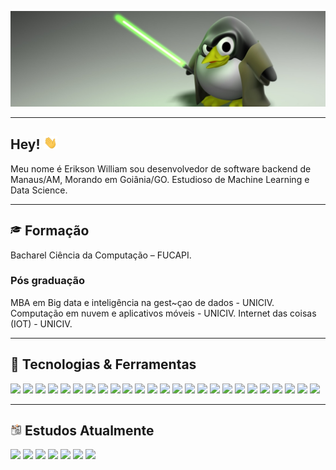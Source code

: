 ![Header](https://raw.githubusercontent.com/eriksonwilliam/eriksonwilliam/master/assets/131825.jpg "Header")

----------

## Hey! <img src="https://github.com/eriksonwilliam/eriksonwilliam/blob/master/assets/hi.gif" width="22px">

Meu nome é Erikson William sou desenvolvedor de software backend de Manaus/AM, Morando em Goiânia/GO. Estudioso de Machine Learning e Data Science.

----------

##  <img src="https://github.com/eriksonwilliam/eriksonwilliam/blob/master/assets/business-graduation-cap-icon.png" width="18px"> Formação

Bacharel Ciência da Computação – FUCAPI.

### Pós graduação

MBA em Big data e inteligência na gest~çao de dados - UNICIV.
Computação em nuvem e aplicativos móveis - UNICIV.
Internet das coisas (IOT) - UNICIV.

----------

## 🔧 Tecnologias & Ferramentas
<code><img height="32" src="https://www.vectorlogo.zone/logos/linux/linux-ar21.svg"></a></code>
<code><img height="32" src="https://www.vectorlogo.zone/logos/java/java-ar21.svg"></a></code>
<code><img height="32" src="https://www.vectorlogo.zone/logos/springio/springio-ar21.svg"></a></code>
<code><img height="23" src="https://raw.githubusercontent.com/get-icon/geticon/fc0f660daee147afb4a56c64e12bde6486b73e39/icons/quarkus.svg"></a></code>
<code><img height="32" src="https://www.vectorlogo.zone/logos/nodejs/nodejs-ar21.svg"></a></code>
<code><img height="32" src="https://www.vectorlogo.zone/logos/nestjs/nestjs-ar21.svg"></a></code>
<code><img height="32" src="https://www.vectorlogo.zone/logos/python/python-ar21.svg"></a></code>
<code><img height="32" src="https://www.vectorlogo.zone/logos/golang/golang-ar21.svg"></a></code>
<code><img height="32" src="https://www.vectorlogo.zone/logos/nestjs/nestjs-ar21.svg"></a></code>
<code><img height="32" src="https://www.vectorlogo.zone/logos/gnu_bash/gnu_bash-ar21.svg"></a></code>
<code><img height="32" src="https://www.vectorlogo.zone/logos/visualstudio_code/visualstudio_code-ar21.svg"></a></code>
<code><img height="32" src="https://www.vectorlogo.zone/logos/getpostman/getpostman-ar21.svg"></a></code>
<code><img height="32" src="https://www.vectorlogo.zone/logos/graphql/graphql-ar21.svg"></a></code>
<code><img height="32" src="https://www.vectorlogo.zone/logos/mysql/mysql-ar21.svg"></a></code>
<code><img height="32" src="https://www.vectorlogo.zone/logos/postgresql/postgresql-ar21.svg"></a></code>
<code><img height="32" src="https://www.vectorlogo.zone/logos/mongodb/mongodb-ar21.svg"></a></code>
<code><img height="32" src="https://www.vectorlogo.zone/logos/docker/docker-ar21.svg"></a></code>
<code><img height="32" src="https://www.vectorlogo.zone/logos/json/json-ar21.svg"></a></code>
<code><img height="32" src="https://www.vectorlogo.zone/logos/git-scm/git-scm-ar21.svg"></a></code>
<code><img height="32" src="https://www.vectorlogo.zone/logos/elasticco_kibana/elasticco_kibana-ar21.svg"></a></code>
<code><img height="32" src="https://www.vectorlogo.zone/logos/elasticco_logstash/elasticco_logstash-ar21.svg"></a></code>
<code><img height="32" src="https://www.vectorlogo.zone/logos/elastic/elastic-ar21.svg"></a></code>
<code><img height="32" src="https://www.vectorlogo.zone/logos/amazon_aws/amazon_aws-ar21.svg"></a></code>
<code><img height="32" src="https://www.vectorlogo.zone/logos/google_cloud/google_cloud-ar21.svg"></a></code>
<code><img height="32" src="https://www.vectorlogo.zone/logos/microsoft_azure/microsoft_azure-ar21.svg"></a></code>

----------

## <img src="https://github.com/eriksonwilliam/eriksonwilliam/blob/master/assets/estudos.png" width="18px"> Estudos Atualmente

<code><img height="32" src="https://www.vectorlogo.zone/logos/clojure/clojure-ar21.svg"></a></code>
<code><img height="32" src="https://www.vectorlogo.zone/logos/elixir-lang/elixir-lang-ar21.svg"></a></code>
<code><img height="32" src="https://www.vectorlogo.zone/logos/apache_kafka/apache_kafka-ar21.svg"></a></code>
<code><img height="32" src="https://www.vectorlogo.zone/logos/rabbitmq/rabbitmq-ar21.svg"></a></code>
<code><img height="32" src="https://www.vectorlogo.zone/logos/jenkins/jenkins-ar21.svg"></a></code>
<code><img height="32" src="https://www.vectorlogo.zone/logos/ansible/ansible-ar21.svg"></a></code>
<code><img height="32" src="https://www.vectorlogo.zone/logos/terraformio/terraformio-ar21.svg"></a></code>
